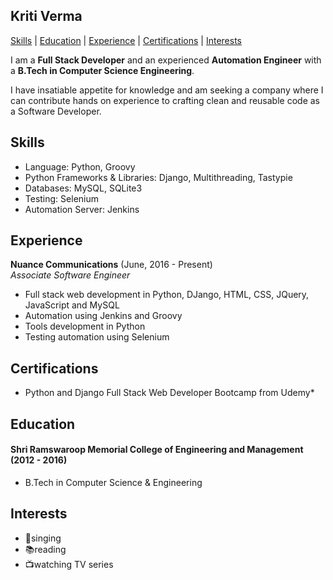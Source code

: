 ## Kriti Verma

[Skills](#Skills) | [Education](#Education) | [Experience](#Experience) | [Certifications](#Certifications) | [Interests](#Interests)

I am a __Full Stack Developer__ and an experienced __Automation Engineer__ with a __B.Tech in Computer Science Engineering__.

I have insatiable appetite for knowledge and am seeking a company where I can contribute hands on experience to crafting clean and reusable code as a Software Developer.

<a name="Skills"></a>
## Skills

- Language: Python, Groovy
- Python Frameworks & Libraries: Django, Multithreading, Tastypie
- Databases: MySQL, SQLite3
- Testing: Selenium
- Automation Server: Jenkins

<a name="Experience"></a>
## Experience

**Nuance Communications** (June, 2016 - Present)    
*Associate Software Engineer*  

- Full stack web development in Python, DJango, HTML, CSS, JQuery, JavaScript and MySQL
- Automation using Jenkins and Groovy
- Tools development in Python
- Testing automation using Selenium


<a name="Certifications"></a>
## Certifications

* Python and Django Full Stack Web Developer Bootcamp from Udemy* 

<a name="Education"></a>
## Education

#### Shri Ramswaroop Memorial College of Engineering and Management (2012 - 2016)  
- B.Tech in Computer Science & Engineering


<a name="Interests"></a>
## Interests

- :microphone:singing
- :books:reading
- :tv:watching TV series
